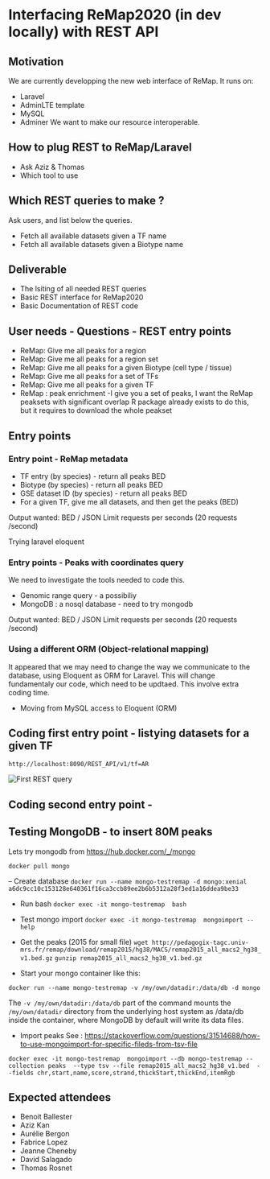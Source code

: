 # Interfacing ReMap2020 (in dev locally) with REST API

## Motivation

We are currently developping the new web interface of ReMap. 
It runs on: 
- Laravel
- AdminLTE template
- MySQL
- Adminer
We want to make our resource interoperable. 

## How to plug REST to ReMap/Laravel 
- Ask Aziz & Thomas
- Which tool to use

## Which REST queries to make ?
Ask users, and list below the queries.
- Fetch all available datasets given a TF name
- Fetch all available datasets given a Biotype name

## Deliverable
- The lsiting of all needed REST queries
- Basic REST interface for ReMap2020
- Basic Documentation of REST code

## User needs - Questions - REST entry points

- ReMap: Give me all peaks for a region
- ReMap: Give me all peaks for a region set
- ReMap: Give me all peaks for a given Biotype (cell type / tissue)
- ReMap: Give me all peaks for a set of TFs
- ReMap: Give me all peaks for a given TF
- ReMap : peak enrichment
	-I give you a set of peaks, I want the ReMap peaksets with significant overlap
R package already exists to do this, but it requires to download the whole peakset



## Entry points

###  Entry point - ReMap metadata
 - TF entry (by species) - return all peaks BED
 - Biotype (by species) - return all peaks BED
 - GSE dataset ID (by species) - return all peaks BED
 - For a given TF, give me all datasets, and then get the peaks (BED)

Output wanted: BED / JSON
Limit requests per seconds (20 requests /second)

Trying laravel eloquent

### Entry points - Peaks with coordinates query
We need to investigate the tools needed to code this. 

 - Genomic range query - a possibiliy
 - MongoDB : a nosql database - need to try mongodb

Output wanted: BED / JSON
Limit requests per seconds (20 requests /second)


### Using a different ORM (Object-relational mapping)
It appeared that we may need to change the way we communicate to the database, using Eloquent as ORM for Laravel. This will change fundamentaly our code, which need to be updtaed. This involve extra coding time. 

- Moving from MySQL access to Eloquent (ORM)


## Coding first entry point - listying datasets for a given TF

```http://localhost:8090/REST_API/v1/tf=AR```


![First REST query](/images/remap_rest_tf_datasets.png)


## Coding second entry point - 





## Testing MongoDB - to insert 80M peaks
Lets try mongodb from https://hub.docker.com/_/mongo 

```docker pull mongo```

– Create database
```docker run --name mongo-testremap -d mongo:xenial ```
```a6dc9cc10c153128e640361f16ca3ccb89ee2b6b5312a28f3ed1a16ddea9be33```

- Run bash
```docker exec -it mongo-testremap  bash```

- Test mongo import
```docker exec -it mongo-testremap  mongoimport --help```

- Get the peaks (2015 for small file)
``` wget http://pedagogix-tagc.univ-mrs.fr/remap/download/remap2015/hg38/MACS/remap2015_all_macs2_hg38_v1.bed.gz ```
``` gunzip remap2015_all_macs2_hg38_v1.bed.gz ```


- Start your mongo container like this:

``` docker run --name mongo-testremap -v /my/own/datadir:/data/db -d mongo ```

The ```-v /my/own/datadir:/data/db``` part of the command mounts the ```/my/own/datadir``` directory from the underlying host system as /data/db inside the container, where MongoDB by default will write its data files.



- Import peaks See :
https://stackoverflow.com/questions/31514688/how-to-use-mongoimport-for-specific-fileds-from-tsv-file

``` docker exec -it mongo-testremap  mongoimport --db mongo-testremap --collection peaks  --type tsv --file remap2015_all_macs2_hg38_v1.bed  --fields chr,start,name,score,strand,thickStart,thickEnd,itemRgb  ```


## Expected attendees
 - Benoit Ballester
 - Aziz Kan
 - Aurélie Bergon
 - Fabrice Lopez
 - Jeanne Cheneby
 - David Salagado
 - Thomas Rosnet


